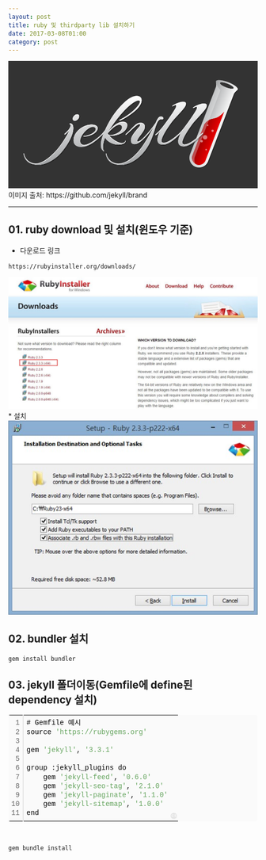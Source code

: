 ```yaml
---
layout: post
title: ruby 및 thirdparty lib 설치하기
date: 2017-03-08T01:00
category: post
---
```


<img class="fit image" src="/images/jekyll-logo-dark-solid.png">
이미지 출처: https://github.com/jekyll/brand

---

## 01. ruby download 및 설치(윈도우 기준)
* 다운로드 링크
```
https://rubyinstaller.org/downloads/
```
<img class="fit image" src="/images/post/jekyll01.jpg">
* 설치
<img class="fit image" src="/images/post/jekyll02.jpg">
 

## 02. bundler 설치

```
gem install bundler
```

## 03. jekyll 폴더이동(Gemfile에 define된 dependency 설치)
<p></p><div class="colorscripter-code" style="color:#010101; font-family:Consolas, 'Liberation Mono', Menlo, Courier, monospace !important; position:relative !important; overflow:auto"><table class="colorscripter-code-table __se_tbl_ext" style="margin:0; padding:0; border:none; background-color:#fafafa; border-radius:4px;" cellspacing="0" cellpadding="0"><tbody><tr><td style="padding:6px; border-right:2px solid #e5e5e5"><div style="margin: 0px; padding: 0px; word-break: normal; text-align: right; color: rgb(102, 102, 102); line-height: 130%;"><div style="line-height:130%">1</div><div style="line-height:130%">2</div><div style="line-height:130%">3</div><div style="line-height:130%">4</div><div style="line-height:130%">5</div><div style="line-height:130%">6</div><div style="line-height:130%">7</div><div style="line-height:130%">8</div><div style="line-height:130%">9</div><div style="line-height:130%">10</div><div style="line-height:130%">11</div></div></td><td style="padding:6px 0"><div style="margin: 0px; padding: 0px; line-height: 130%;"><div style="padding:0 6px; white-space:pre; line-height:130%">#&nbsp;Gemfile&nbsp;예시</div><div style="padding:0 6px; white-space:pre; line-height:130%">source&nbsp;<span style="color:#63a35c">'https://rubygems.org'</span></div><div style="padding:0 6px; white-space:pre; line-height:130%">&nbsp;</div><div style="padding:0 6px; white-space:pre; line-height:130%">gem&nbsp;<span style="color:#63a35c">'jekyll'</span>,&nbsp;<span style="color:#63a35c">'3.3.1'</span></div><div style="padding:0 6px; white-space:pre; line-height:130%">&nbsp;</div><div style="padding:0 6px; white-space:pre; line-height:130%">group&nbsp;:jekyll_plugins&nbsp;do</div><div style="padding:0 6px; white-space:pre; line-height:130%">&nbsp;&nbsp;&nbsp;&nbsp;gem&nbsp;<span style="color:#63a35c">'jekyll-feed'</span>,&nbsp;<span style="color:#63a35c">'0.6.0'</span></div><div style="padding:0 6px; white-space:pre; line-height:130%">&nbsp;&nbsp;&nbsp;&nbsp;gem&nbsp;<span style="color:#63a35c">'jekyll-seo-tag'</span>,&nbsp;<span style="color:#63a35c">'2.1.0'</span></div><div style="padding:0 6px; white-space:pre; line-height:130%">&nbsp;&nbsp;&nbsp;&nbsp;gem&nbsp;<span style="color:#63a35c">'jekyll-paginate'</span>,&nbsp;<span style="color:#63a35c">'1.1.0'</span></div><div style="padding:0 6px; white-space:pre; line-height:130%">&nbsp;&nbsp;&nbsp;&nbsp;gem&nbsp;<span style="color:#63a35c">'jekyll-sitemap'</span>,&nbsp;<span style="color:#63a35c">'1.0.0'</span></div><div style="padding:0 6px; white-space:pre; line-height:130%">end</div></div></td><td style="vertical-align:bottom; padding:0 2px 4px 0"><a href="http://colorscripter.com/info#e" target="_blank" style="text-decoration:none; color:white"><span style="font-size: 9px; word-break: normal; background-color: rgb(229, 229, 229); border-radius: 10px; padding: 1px;">cs</span></a></td></tr></tbody></table></div><p><br></p>

```
gem bundle install
```
